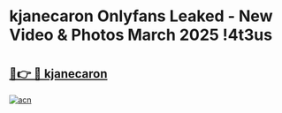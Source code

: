 # kjanecaron Onlyfans Leaked - New Video & Photos March 2025 !4t3us

# <h2><a href="https://kmw9ms.iuczelnia.edu.pl?title=kjanecaron&ref=4t3us">🔗👉 🔴 kjanecaron</a></h2>

[![acn](https://github.com/user-attachments/assets/0f9c940e-d8b0-45ae-aac7-cd30a18b3e1c)](https://kmw9ms.iuczelnia.edu.pl?title=kjanecaron&ref=4t3us)

